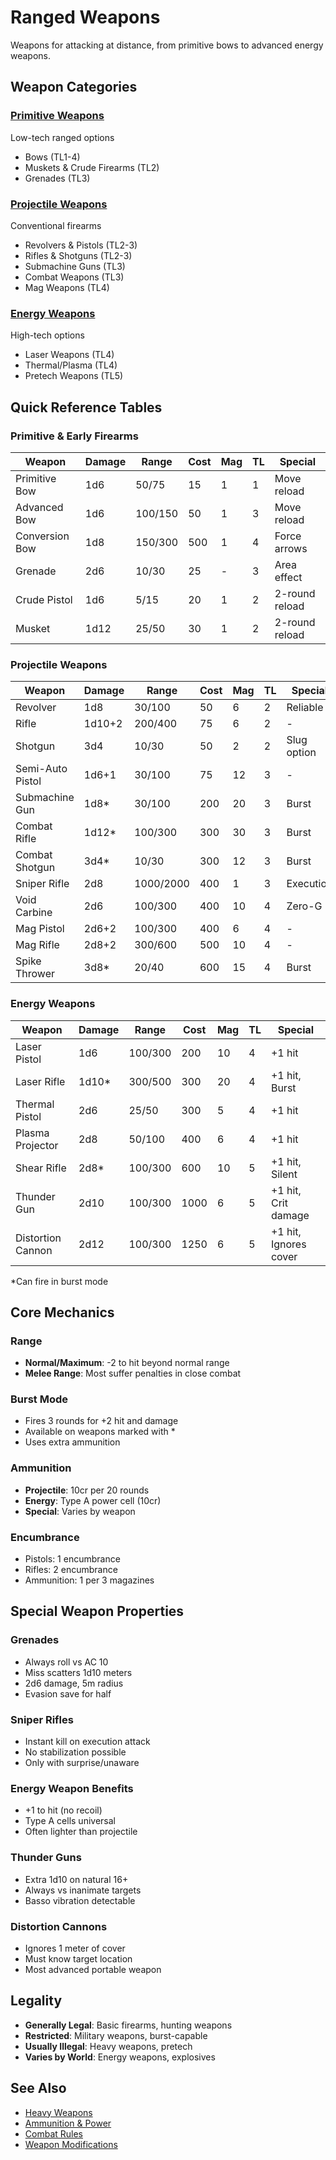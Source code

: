 # Ranged Weapons

Weapons for attacking at distance, from primitive bows to advanced energy weapons.

## Weapon Categories

### [Primitive Weapons](primitive/)
Low-tech ranged options
- Bows (TL1-4)
- Muskets & Crude Firearms (TL2)
- Grenades (TL3)

### [Projectile Weapons](projectile/)
Conventional firearms
- Revolvers & Pistols (TL2-3)
- Rifles & Shotguns (TL2-3)
- Submachine Guns (TL3)
- Combat Weapons (TL3)
- Mag Weapons (TL4)

### [Energy Weapons](energy/)
High-tech options
- Laser Weapons (TL4)
- Thermal/Plasma (TL4)
- Pretech Weapons (TL5)

## Quick Reference Tables

### Primitive & Early Firearms
| Weapon | Damage | Range | Cost | Mag | TL | Special |
|--------|--------|-------|------|-----|----|---------| 
| Primitive Bow | 1d6 | 50/75 | 15 | 1 | 1 | Move reload |
| Advanced Bow | 1d6 | 100/150 | 50 | 1 | 3 | Move reload |
| Conversion Bow | 1d8 | 150/300 | 500 | 1 | 4 | Force arrows |
| Grenade | 2d6 | 10/30 | 25 | - | 3 | Area effect |
| Crude Pistol | 1d6 | 5/15 | 20 | 1 | 2 | 2-round reload |
| Musket | 1d12 | 25/50 | 30 | 1 | 2 | 2-round reload |

### Projectile Weapons
| Weapon | Damage | Range | Cost | Mag | TL | Special |
|--------|--------|-------|------|-----|----|---------| 
| Revolver | 1d8 | 30/100 | 50 | 6 | 2 | Reliable |
| Rifle | 1d10+2 | 200/400 | 75 | 6 | 2 | - |
| Shotgun | 3d4 | 10/30 | 50 | 2 | 2 | Slug option |
| Semi-Auto Pistol | 1d6+1 | 30/100 | 75 | 12 | 3 | - |
| Submachine Gun | 1d8* | 30/100 | 200 | 20 | 3 | Burst |
| Combat Rifle | 1d12* | 100/300 | 300 | 30 | 3 | Burst |
| Combat Shotgun | 3d4* | 10/30 | 300 | 12 | 3 | Burst |
| Sniper Rifle | 2d8 | 1000/2000 | 400 | 1 | 3 | Execution |
| Void Carbine | 2d6 | 100/300 | 400 | 10 | 4 | Zero-G |
| Mag Pistol | 2d6+2 | 100/300 | 400 | 6 | 4 | - |
| Mag Rifle | 2d8+2 | 300/600 | 500 | 10 | 4 | - |
| Spike Thrower | 3d8* | 20/40 | 600 | 15 | 4 | Burst |

### Energy Weapons
| Weapon | Damage | Range | Cost | Mag | TL | Special |
|--------|--------|-------|------|-----|----|---------| 
| Laser Pistol | 1d6 | 100/300 | 200 | 10 | 4 | +1 hit |
| Laser Rifle | 1d10* | 300/500 | 300 | 20 | 4 | +1 hit, Burst |
| Thermal Pistol | 2d6 | 25/50 | 300 | 5 | 4 | +1 hit |
| Plasma Projector | 2d8 | 50/100 | 400 | 6 | 4 | +1 hit |
| Shear Rifle | 2d8* | 100/300 | 600 | 10 | 5 | +1 hit, Silent |
| Thunder Gun | 2d10 | 100/300 | 1000 | 6 | 5 | +1 hit, Crit damage |
| Distortion Cannon | 2d12 | 100/300 | 1250 | 6 | 5 | +1 hit, Ignores cover |

*Can fire in burst mode

## Core Mechanics

### Range
- **Normal/Maximum**: -2 to hit beyond normal range
- **Melee Range**: Most suffer penalties in close combat

### Burst Mode
- Fires 3 rounds for +2 hit and damage
- Available on weapons marked with *
- Uses extra ammunition

### Ammunition
- **Projectile**: 10cr per 20 rounds
- **Energy**: Type A power cell (10cr)
- **Special**: Varies by weapon

### Encumbrance
- Pistols: 1 encumbrance
- Rifles: 2 encumbrance
- Ammunition: 1 per 3 magazines

## Special Weapon Properties

### Grenades
- Always roll vs AC 10
- Miss scatters 1d10 meters
- 2d6 damage, 5m radius
- Evasion save for half

### Sniper Rifles
- Instant kill on execution attack
- No stabilization possible
- Only with surprise/unaware

### Energy Weapon Benefits
- +1 to hit (no recoil)
- Type A cells universal
- Often lighter than projectile

### Thunder Guns
- Extra 1d10 on natural 16+
- Always vs inanimate targets
- Basso vibration detectable

### Distortion Cannons
- Ignores 1 meter of cover
- Must know target location
- Most advanced portable weapon

## Legality
- **Generally Legal**: Basic firearms, hunting weapons
- **Restricted**: Military weapons, burst-capable
- **Usually Illegal**: Heavy weapons, pretech
- **Varies by World**: Energy weapons, explosives

## See Also
- [Heavy Weapons](../heavy-weapons/)
- [Ammunition & Power](../general-equipment/ammunition.md)
- [Combat Rules](../../systems/combat.md)
- [Weapon Modifications](../modifications/)